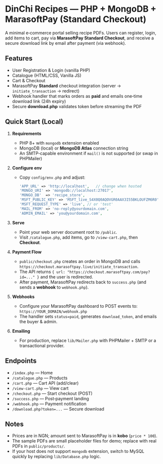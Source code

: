 # DinChi Recipes — PHP + MongoDB + MarasoftPay (Standard Checkout)

A minimal e‑commerce portal selling recipe PDFs. Users can register, login, add items to cart, pay via **MarasoftPay Standard Checkout**, and receive a secure download link by email after payment (via webhook).

## Features
- User Registration & Login (vanilla PHP)
- Catalogue (HTML/CSS, Vanilla JS)
- Cart & Checkout
- MarasoftPay **Standard** checkout integration (server → `initiate_transaction` → redirect)
- Webhook handler that marks orders as **paid** and emails one‑time download link (24h expiry)
- Secure **download.php** validates token before streaming the PDF

## Quick Start (Local)
1. **Requirements**
   - PHP 8+ with `mongodb` extension enabled
   - MongoDB (local) or **MongoDB Atlas** connection string
   - An SMTP-capable environment if `mail()` is not supported (or swap in PHPMailer)

2. **Configure env**
   - Copy `config/env.php` and adjust:
     ```php
     'APP_URL' => 'http://localhost',   // change when hosted
     'MONGO_URI' => 'mongodb://localhost:27017',
     'MONGO_DB'  => 'recipe_store',
     'MSFT_PUBLIC_KEY' => 'MSFT_live_S4X0Q0AQOVGR0AAX3I55BKLOUFZM6R0',
     'MSFT_REQUEST_TYPE' => 'live', // or 'test'
     'MAIL_FROM' => 'no-reply@yourdomain.com',
     'ADMIN_EMAIL' => 'you@yourdomain.com',
     ```

3. **Serve**
   - Point your web server document root to `/public`.
   - Visit `/catalogue.php`, add items, go to `/view-cart.php`, then **Checkout**.

4. **Payment Flow**
   - `public/checkout.php` creates an order in MongoDB and calls
     `https://checkout.marasoftpay.live/initiate_transaction`.
   - The API returns `{ url: "https://checkout.marasoftpay.com/pay?id=..." }` and the user is redirected.
   - After payment, MarasoftPay redirects back to `success.php` (and sends a **webhook** to `webhook.php`).

5. **Webhooks**
   - Configure your MarasoftPay dashboard to POST events to:
     `https://YOUR_DOMAIN/webhook.php`
   - The handler sets `status=paid`, generates `download_token`, and emails the buyer & admin.

6. **Emailing**
   - For production, replace `lib/Mailer.php` with PHPMailer + SMTP or a transactional provider.

## Endpoints
- `/index.php` — Home
- `/catalogue.php` — Products
- `/cart.php` — Cart API (add/clear)
- `/view-cart.php` — View cart
- `/checkout.php` — Start checkout (POST)
- `/success.php` — Post‑payment landing
- `/webhook.php` — Payment notification
- `/download.php?token=...` — Secure download

## Notes
- Prices are in NGN; amount sent to MarasoftPay is in **kobo** (`price * 100`).
- The sample PDFs are small placeholder files for demo; replace with real PDFs in `public/products/`.
- If your host does not support `mongodb` extension, switch to MySQL quickly by replacing `lib/Database.php` logic.